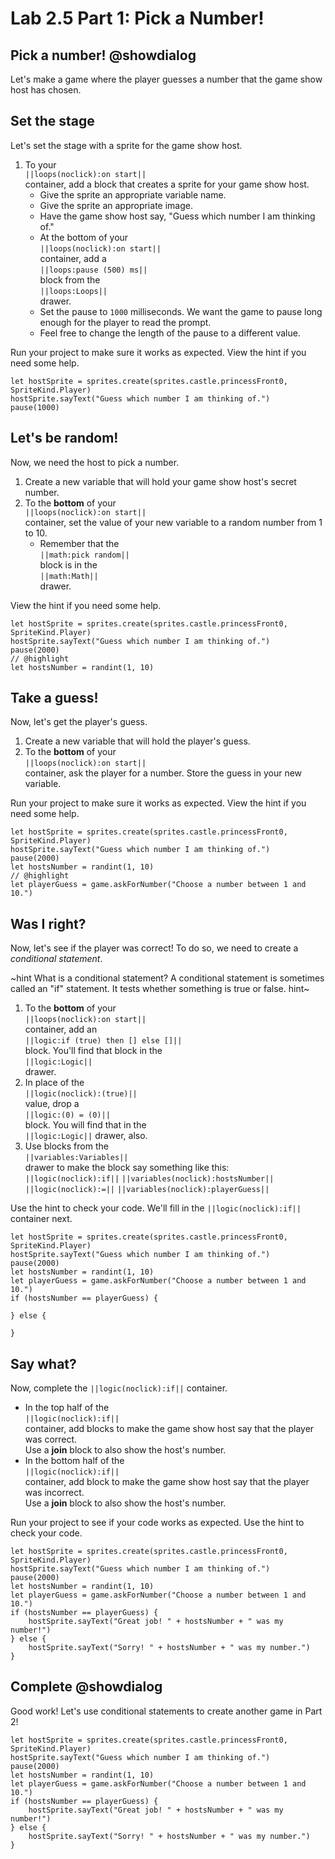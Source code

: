 # Lab 2.5 Part 1: Pick a Number!

## Pick a number! @showdialog

Let's make a game where the player guesses a number that the game show host
has chosen.

## Set the stage

Let's set the stage with a sprite for the game show host.

1.  To your   
``||loops(noclick):on start||``   
container, add a block that creates a
sprite for your game show host.
    -   Give the sprite an appropriate variable name.
    -   Give the sprite an appropriate image.
    -   Have the game show host say,
        "Guess which number I am thinking of."
    -    At the bottom of your   
    ``||loops(noclick):on start||``   
    container, add a   
    ``||loops:pause (500) ms||``   
    block from the   
    ``||loops:Loops||``   
    drawer.
    -   Set the pause to `1000` milliseconds. We want the game to pause
        long enough for the player to read the prompt.
    -   Feel free to change the length of the pause to a different value.

Run your project to make sure it works as expected.
View the hint if you need some help.

```blocks
let hostSprite = sprites.create(sprites.castle.princessFront0, SpriteKind.Player)
hostSprite.sayText("Guess which number I am thinking of.")
pause(1000)
```

## Let's be random!

Now, we need the host to pick a number.

1.  Create a new variable that will hold your game show host's secret number.
1.  To the **bottom** of your   
``||loops(noclick):on start||``   
container,
set the value of your new variable to a random number from 1 to 10.
    -   Remember that the   
    ``||math:pick random||``   
    block is in the   
    ``||math:Math||``   
    drawer.

View the hint if you need some help.

```blocks
let hostSprite = sprites.create(sprites.castle.princessFront0, SpriteKind.Player)
hostSprite.sayText("Guess which number I am thinking of.")
pause(2000)
// @highlight
let hostsNumber = randint(1, 10)
```

## Take a guess!

Now, let's get the player's guess.

1.   Create a new variable that will hold the player's guess.
1.   To the **bottom** of your  
``||loops(noclick):on start||``   
container, ask the player for a number.
Store the guess in your new variable.

Run your project to make sure it works as expected.
View the hint if you need some help.

```blocks
let hostSprite = sprites.create(sprites.castle.princessFront0, SpriteKind.Player)
hostSprite.sayText("Guess which number I am thinking of.")
pause(2000)
let hostsNumber = randint(1, 10)
// @highlight
let playerGuess = game.askForNumber("Choose a number between 1 and 10.")
```

## Was I right?

Now, let's see if the player was correct! To do so, we need to create a
*conditional statement*.

~hint What is a conditional statement?
A conditional statement is sometimes called an "if" statement.
It tests whether something is true or false.
hint~

1.   To the **bottom** of your   
``||loops(noclick):on start||``   
container,
add an   
``||logic:if (true) then [] else []||``   
block. You'll find that block in the   
``||logic:Logic||``   
drawer.
1.   In place of the   
``||logic(noclick):(true)||``   
value, drop a   
``||logic:(0) = (0)||``   
block. You will find that in the   
``||logic:Logic||`` drawer, also.
1.   Use blocks from the   
``||variables:Variables||``   
drawer to make the
block say something like this:   
``||logic(noclick):if||`` ``||variables(noclick):hostsNumber||``
``||logic(noclick):=||`` ``||variables(noclick):playerGuess||``

Use the hint to check your code. We'll fill in the
``||logic(noclick):if||``
container next.

```blocks
let hostSprite = sprites.create(sprites.castle.princessFront0, SpriteKind.Player)
hostSprite.sayText("Guess which number I am thinking of.")
pause(2000)
let hostsNumber = randint(1, 10)
let playerGuess = game.askForNumber("Choose a number between 1 and 10.")
if (hostsNumber == playerGuess) {

} else {

}
```

## Say what?

Now, complete the ``||logic(noclick):if||`` container.

-    In the top half of the   
``||logic(noclick):if||``   
container, add blocks to make the game show host
say that the player was correct.   
Use a **join** block to also show the host's number.
-    In the bottom half of the   
``||logic(noclick):if||``   
container, add block to make the game show host
say that the player was incorrect.   
Use a **join** block to also show the host's number.

Run your project to see if your code works as expected.
Use the hint to check your code.

```blocks
let hostSprite = sprites.create(sprites.castle.princessFront0, SpriteKind.Player)
hostSprite.sayText("Guess which number I am thinking of.")
pause(2000)
let hostsNumber = randint(1, 10)
let playerGuess = game.askForNumber("Choose a number between 1 and 10.")
if (hostsNumber == playerGuess) {
    hostSprite.sayText("Great job! " + hostsNumber + " was my number!")
} else {
    hostSprite.sayText("Sorry! " + hostsNumber + " was my number.")
}
```

## Complete @showdialog

Good work! Let's use conditional statements to create another game in Part 2!

```ghost
let hostSprite = sprites.create(sprites.castle.princessFront0, SpriteKind.Player)
hostSprite.sayText("Guess which number I am thinking of.")
pause(2000)
let hostsNumber = randint(1, 10)
let playerGuess = game.askForNumber("Choose a number between 1 and 10.")
if (hostsNumber == playerGuess) {
    hostSprite.sayText("Great job! " + hostsNumber + " was my number!")
} else {
    hostSprite.sayText("Sorry! " + hostsNumber + " was my number.")
}
```
